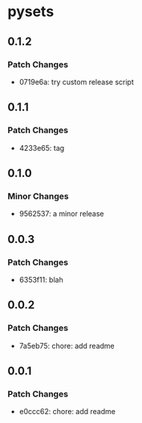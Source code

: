 # pysets

## 0.1.2

### Patch Changes

- 0719e6a: try custom release script

## 0.1.1

### Patch Changes

- 4233e65: tag

## 0.1.0

### Minor Changes

- 9562537: a minor release

## 0.0.3

### Patch Changes

- 6353f11: blah

## 0.0.2

### Patch Changes

- 7a5eb75: chore: add readme

## 0.0.1

### Patch Changes

- e0ccc62: chore: add readme
